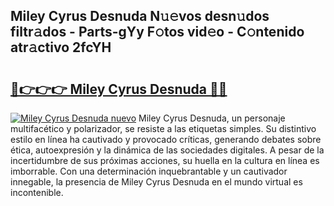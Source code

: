 ## Miley Cyrus Desnuda N𝚞𝚎vos desn𝚞dos filtr𝚊dos - Parts-gYy F𝚘tos vid𝚎o - C𝚘ntenido atr𝚊ctivo 2fcYH

# <h2><a href="http://mb2pqna.tromn.icu/?c=Miley+Cyrus+Desnuda">🔗👉👉👉 Miley Cyrus Desnuda 🔗🔗</a></h2>

[![Miley Cyrus Desnuda nuevo](https://i.imgur.com/pEAQMta.gif)](http://mb2pqna.tromn.icu/?c=Miley+Cyrus+Desnuda)
Miley Cyrus Desnuda, un personaje multifacético y polarizador, se resiste a las etiquetas simples. Su distintivo estilo en línea ha cautivado y provocado críticas, generando debates sobre ética, autoexpresión y la dinámica de las sociedades digitales. A pesar de la incertidumbre de sus próximas acciones, su huella en la cultura en línea es imborrable. Con una determinación inquebrantable y un cautivador innegable, la presencia de Miley Cyrus Desnuda en el mundo virtual es incontenible.

